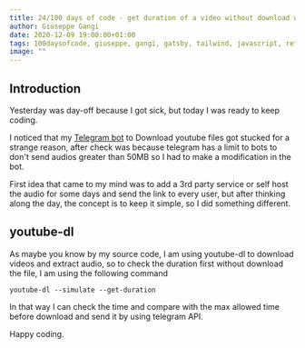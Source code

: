 ```yaml
---
title: 24/100 days of code - get duration of a video without download with youtube-dl 
author: Giuseppe Gangi
date: 2020-12-09 19:00:00+01:00
tags: 100daysofcode, giuseppe, gangi, gatsby, tailwind, javascript, refactor, telegram, bot, youtube-dl, duration, video
image: ""
---
```


## Introduction 

Yesterday was day-off because I got sick, but today I was ready to keep coding.

I noticed that my [Telegram bot][1] to Download youtube files got stucked for a strange reason, after check was because telegram has a limit to bots to don't send audios greater than 50MB so I had to make a modification in the bot.


First idea that came to my mind was to add a 3rd party service or self host the audio for some days and send the link to every user, but after thinking along the day, the concept is to keep it simple, so I did something different.

## youtube-dl 

As maybe you know by my source code, I am using youtube-dl to download videos and extract audio, so to check the duration first without download the file, I am using the following command

```
youtube-dl --simulate --get-duration  
```

In that way I can check the time and compare with the max allowed time before download and send it by using telegram API.

Happy coding.


[1]: https://github.com/ggangix/Youtube-to-Audio-Telegram-Bot
